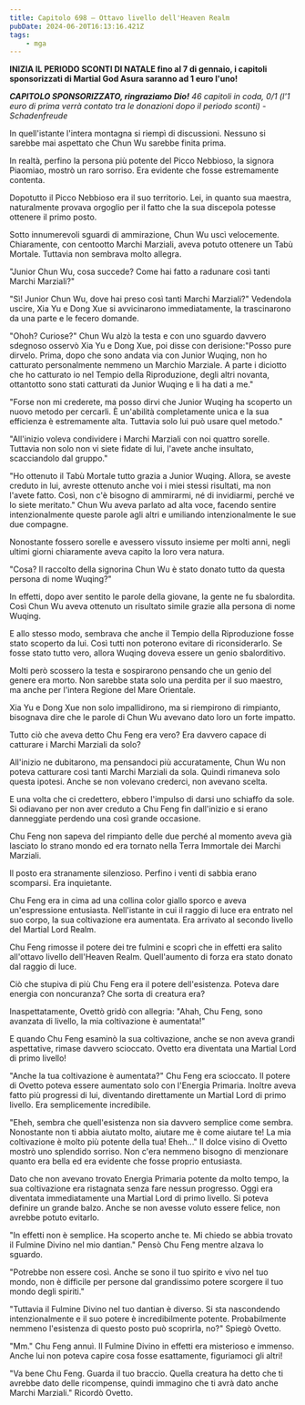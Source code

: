 ```yaml
---
title: Capitolo 698 – Ottavo livello dell'Heaven Realm
pubDate: 2024-06-20T16:13:16.421Z
tags:
    - mga
---
```



<strong>INIZIA IL PERIODO SCONTI DI NATALE fino al 7 di gennaio, i capitoli sponsorizzati di Martial God Asura saranno ad 1 euro l'uno!</strong>


<em><strong>CAPITOLO SPONSORIZZATO, ringraziamo Dio!</strong>
46 capitoli in coda, 0/1 (l'1 euro di prima verrà contato tra le donazioni dopo il periodo sconti)
-Schadenfreude</em>


In quell'istante l'intera montagna si riempì di discussioni. Nessuno si sarebbe mai aspettato che Chun Wu sarebbe finita prima.


In realtà, perfino la persona più potente del Picco Nebbioso, la signora Piaomiao, mostrò un raro sorriso. Era evidente che fosse estremamente contenta.


Dopotutto il Picco Nebbioso era il suo territorio. Lei, in quanto sua maestra, naturalmente provava orgoglio per il fatto che la sua discepola potesse ottenere il primo posto.


Sotto innumerevoli sguardi di ammirazione, Chun Wu uscì velocemente. Chiaramente, con centootto Marchi Marziali, aveva potuto ottenere un Tabù Mortale. Tuttavia non sembrava molto allegra.


"Junior Chun Wu, cosa succede? Come hai fatto a radunare così tanti Marchi Marziali?"


"Sì! Junior Chun Wu, dove hai preso così tanti Marchi Marziali?" Vedendola uscire, Xia Yu e Dong Xue si avvicinarono immediatamente, la trascinarono da una parte e le fecero domande.


"Ohoh? Curiose?" Chun Wu alzò la testa e con uno sguardo davvero sdegnoso osservò Xia Yu e Dong Xue, poi disse con derisione:"Posso pure dirvelo. Prima, dopo che sono andata via con Junior Wuqing, non ho catturato personalmente nemmeno un Marchio Marziale. A parte i diciotto che ho catturato io nel Tempio della Riproduzione, degli altri novanta, ottantotto sono stati catturati da Junior Wuqing e li ha dati a me."


"Forse non mi crederete, ma posso dirvi che Junior Wuqing ha scoperto un nuovo metodo per cercarli. È un'abilità completamente unica e la sua efficienza è estremamente alta. Tuttavia solo lui può usare quel metodo."


"All'inizio voleva condividere i Marchi Marziali con noi quattro sorelle. Tuttavia non solo non vi siete fidate di lui, l'avete anche insultato, scacciandolo dal gruppo."


"Ho ottenuto il Tabù Mortale tutto grazia a Junior Wuqing. Allora, se aveste creduto in lui, avreste ottenuto anche voi i miei stessi risultati, ma non l'avete fatto. Così, non c'è bisogno di ammirarmi, né di invidiarmi, perché ve lo siete meritato." Chun Wu aveva parlato ad alta voce, facendo sentire intenzionalmente queste parole agli altri e umiliando intenzionalmente le sue due compagne.


Nonostante fossero sorelle e avessero vissuto insieme per molti anni, negli ultimi giorni chiaramente aveva capito la loro vera natura.


"Cosa? Il raccolto della signorina Chun Wu è stato donato tutto da questa persona di nome Wuqing?"


In effetti, dopo aver sentito le parole della giovane, la gente ne fu sbalordita. Così Chun Wu aveva ottenuto un risultato simile grazie alla persona di nome Wuqing.


E allo stesso modo, sembrava che anche il Tempio della Riproduzione fosse stato scoperto da lui. Così tutti non poterono evitare di riconsiderarlo. Se fosse stato tutto vero, allora Wuqing doveva essere un genio sbalorditivo.


Molti però scossero la testa e sospirarono pensando che un genio del genere era morto. Non sarebbe stata solo una perdita per il suo maestro, ma anche per l'intera Regione del Mare Orientale.


Xia Yu e Dong Xue non solo impallidirono, ma si riempirono di rimpianto, bisognava dire che le parole di Chun Wu avevano dato loro un forte impatto.


Tutto ciò che aveva detto Chu Feng era vero? Era davvero capace di catturare i Marchi Marziali da solo?


All'inizio ne dubitarono, ma pensandoci più accuratamente, Chun Wu non poteva catturare così tanti Marchi Marziali da sola. Quindi rimaneva solo questa ipotesi. Anche se non volevano crederci, non avevano scelta.


E una volta che ci credettero, ebbero l'impulso di darsi uno schiaffo da sole. Si odiavano per non aver creduto a Chu Feng fin dall'inizio e si erano danneggiate perdendo una così grande occasione.


Chu Feng non sapeva del rimpianto delle due perché al momento aveva già lasciato lo strano mondo ed era tornato nella Terra Immortale dei Marchi Marziali.


Il posto era stranamente silenzioso. Perfino i venti di sabbia erano scomparsi. Era inquietante.


Chu Feng era in cima ad una collina color giallo sporco e aveva un'espressione entusiasta. Nell'istante in cui il raggio di luce era entrato nel suo corpo, la sua coltivazione era aumentata. Era arrivato al secondo livello del Martial Lord Realm.


Chu Feng rimosse il potere dei tre fulmini e scoprì che in effetti era salito all'ottavo livello dell'Heaven Realm. Quell'aumento di forza era stato donato dal raggio di luce.


Ciò che stupiva di più Chu Feng era il potere dell'esistenza. Poteva dare energia con noncuranza? Che sorta di creatura era?


Inaspettatamente, Ovettò gridò con allegria: "Ahah, Chu Feng, sono avanzata di livello, la mia coltivazione è aumentata!"


E quando Chu Feng esaminò la sua coltivazione, anche se non aveva grandi aspettative, rimase davvero scioccato. Ovetto era diventata una Martial Lord di primo livello!


"Anche la tua coltivazione è aumentata?" Chu Feng era scioccato. Il potere di Ovetto poteva essere aumentato solo con l'Energia Primaria. Inoltre aveva fatto più progressi di lui, diventando direttamente un Martial Lord di primo livello. Era semplicemente incredibile.


"Eheh, sembra che quell'esistenza non sia davvero semplice come sembra. Nonostante non ti abbia aiutato molto, aiutare me è come aiutare te! La mia coltivazione è molto più potente della tua! Eheh..." Il dolce visino di Ovetto mostrò uno splendido sorriso. Non c'era nemmeno bisogno di menzionare quanto era bella ed era evidente che fosse proprio entusiasta.


Dato che non avevano trovato Energia Primaria potente da molto tempo, la sua coltivazione era ristagnata senza fare nessun progresso. Oggi era diventata immediatamente una Martial Lord di primo livello. Si poteva definire un grande balzo. Anche se non avesse voluto essere felice, non avrebbe potuto evitarlo.


"In effetti non è semplice. Ha scoperto anche te. Mi chiedo se abbia trovato il Fulmine Divino nel mio dantian." Pensò Chu Feng mentre alzava lo sguardo.


"Potrebbe non essere così. Anche se sono il tuo spirito e vivo nel tuo mondo, non è difficile per persone dal grandissimo potere scorgere il tuo mondo degli spiriti."


"Tuttavia il Fulmine Divino nel tuo dantian è diverso. Si sta nascondendo intenzionalmente e il suo potere è incredibilmente potente. Probabilmente nemmeno l'esistenza di questo posto può scoprirla, no?" Spiegò Ovetto.


"Mm." Chu Feng annuì. Il Fulmine Divino in effetti era misterioso e immenso. Anche lui non poteva capire cosa fosse esattamente, figuriamoci gli altri!


"Va bene Chu Feng. Guarda il tuo braccio. Quella creatura ha detto che ti avrebbe dato delle ricompense, quindi immagino che ti avrà dato anche Marchi Marziali." Ricordò Ovetto.
                                


                                



